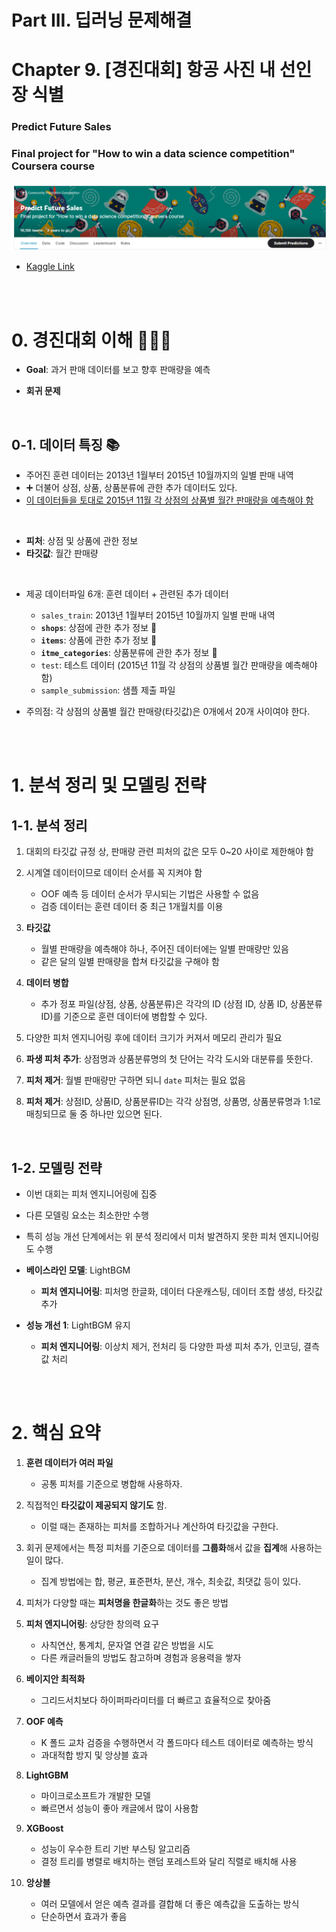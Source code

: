 # **Part III. 딥러닝 문제해결**








# **Chapter 9. [경진대회] 항공 사진 내 선인장 식별**
### **Predict Future Sales**
### Final project for "How to win a data science competition" Coursera course

![img](./img/2-6-1.png)

- [Kaggle Link](https://www.kaggle.com/competitions/competitive-data-science-predict-future-sales)


</br>
</br>


# 0. 경진대회 이해 💁🏻‍♂️

- **Goal**: 과거 판매 데이터를 보고 향후 판매량을 예측

- **회귀 문제**


</br>

## 0-1. 데이터 특징 📚


- 주어진 훈련 데이터는 2013년 1월부터 2015년 10월까지의 일별 판매 내역
- ➕ 더불어 상점, 상품, 상품분류에 관한 추가 데이터도 있다.
- <u>이 데이터들을 토대로 2015년 11월 각 상점의 상품별 월간 판매량을 예측해야 함</u>

</br>

- **피처**: 상점 및 상품에 관한 정보
- **타깃값**: 월간 판매량



</br>



- 제공 데이터파일 6개: 훈련 데이터 + 관련된 추가 데이터
    - `sales_train`: 2013년 1월부터 2015년 10월까지 일별 판매 내역
    - **`shops`**: 상점에 관한 추가 정보 🫧
    - **`items`**: 상품에 관한 추가 정보 🫧
    - **`itme_categories`**: 상품분류에 관한 추가 정보 🫧
    - `test`: 테스트 데이터 (2015년 11월 각 상점의 상품별 월간 판매량을 예측해야 함)
    - `sample_submission`: 샘플 제출 파일

- 주의점: 각 상점의 상품별 월간 판매량(타깃값)은 0개에서 20개 사이여야 한다.













</br>
</br>













# 1. 분석 정리 및 모델링 전략

## 1-1. 분석 정리

1. 대회의 타깃값 규정 상, 판매량 관련 피처의 값은 모두 0~20 사이로 제한해야 함


2. 시계열 데이터이므로 데이터 순서를 꼭 지켜야 함
    - OOF 예측 등 데이터 순서가 무시되는 기법은 사용할 수 없음
    - 검증 데이터는 훈련 데이터 중 최근 1개월치를 이용


3. **타깃값**
    - 월별 판매량을 예측해야 하나, 주어진 데이터에는 일별 판매량만 있음
    - 같은 달의 일별 판매량을 합쳐 타깃값을 구해야 함




4. **데이터 병합**
    - 추가 정포 파일(상점, 상품, 상품분류)은 각각의 ID (상점 ID, 상품 ID, 상품분류 ID)를 기준으로 훈련 데이터에 병합할 수 있다.




5. 다양한 피처 엔지니어링 후에 데이터 크기가 커져서 메모리 관리가 필요




6. **파생 피처 추가**: 상점명과 상품분류명의 첫 단어는 각각 도시와 대분류를 뜻한다.
    

7. **피처 제거**: 월별 판매량만 구하면 되니 `date` 피처는 필요 없음


8. **피처 제거**: 상점ID, 상품ID, 상품분류ID는 각각 상점명, 상품명, 상품분류명과 1:1로 매칭되므로 둘 중 하나만 있으면 된다.


</br>



## 1-2. 모델링 전략


- 이번 대회는 피처 엔지니어링에 집중
- 다른 모델링 요소는 최소한만 수행
- 특히 성능 개선 단계에서는 위 분석 정리에서 미처 발견하지 못한 피처 엔지니어링도 수행


- **베이스라인 모델**: LightBGM
    - **피처 엔지니어링**: 피처명 한글화, 데이터 다운캐스팅, 데이터 조합 생성, 타깃값 추가
    
- **성능 개선 1**: LightBGM 유지
    - **피처 엔지니어링**: 이상치 제거, 전처리 등 다양한 파생 피처 추가, 인코딩, 결측값 처리
    

</br>
</br>

# 2. 핵심 요약


1. **훈련 데이터가 여러 파일**
    - 공통 피처를 기준으로 병합해 사용하자.

2. 직접적인 **타깃값이 제공되지 않기도** 함. 
    - 이럴 때는 존재하는 피처를 조합하거나 계산하여 타깃값을 구한다.

3. 회귀 문제에서는 특정 피처를 기준으로 데이터를 **그룹화**해서 값을 **집계**해 사용하는 일이 많다.
    - 집계 방법에는 합, 평균, 표준편차, 분산, 개수, 최솟값, 최댓값 등이 있다.

4. 피처가 다양할 때는 **피처명을 한글화**하는 것도 좋은 방법

5. **피처 엔지니어링**: 상당한 창의력 요구
    - 사칙연산, 통계치, 문자열 연결 같은 방법을 시도
    - 다른 캐글러들의 방법도 참고하며 경험과 응용력을 쌓자

6. **베이지안 최적화**
    - 그리드서치보다 하이퍼파라미터를 더 빠르고 효율적으로 찾아줌

7. **OOF 예측**
    - K 폴드 교차 검증을 수행하면서 각 폴드마다 테스트 데이터로 예측하는 방식
    - 과대적합 방지 및 앙상블 효과

8. **LightGBM**
    - 마이크로소프트가 개발한 모델
    - 빠르면서 성능이 좋아 캐글에서 많이 사용함

9. **XGBoost**
    - 성능이 우수한 트리 기반 부스팅 알고리즘
    - 결정 트리를 병렬로 배치하는 랜덤 포레스트와 달리 직렬로 배치해 사용

10. **앙상블**
    - 여러 모델에서 얻은 예측 결과를 결합해 더 좋은 예측값을 도출하는 방식
    - 단순하면서 효과가 좋음

    